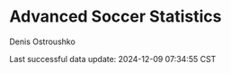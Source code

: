 # Advanced Soccer Statistics
Denis Ostroushko

<!-- gfm -->

Last successful data update: 2024-12-09 07:34:55 CST
